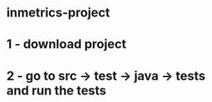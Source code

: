 # inmetrics-project

# 1 - download project
# 2 - go to src -> test -> java -> tests and run the tests
